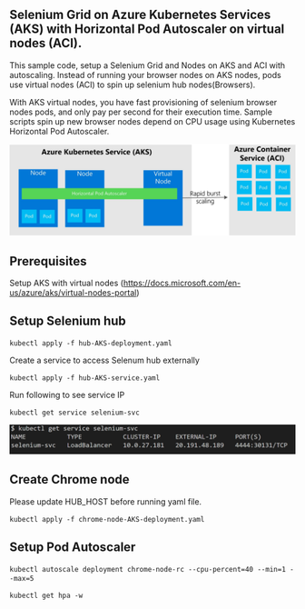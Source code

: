 ## Selenium Grid on Azure Kubernetes Services (AKS) with Horizontal Pod Autoscaler on virtual nodes (ACI).

This sample code, setup a Selenium Grid and Nodes on AKS and ACI with autoscaling. Instead of running your browser nodes on AKS nodes, pods use virtual nodes (ACI) to spin up selenium hub nodes(Browsers). 

With AKS virtual nodes, you have fast provisioning of selenium browser nodes pods, and only pay per second for their execution time. Sample scripts spin up new browser nodes depend on CPU usage using Kubernetes Horizontal Pod Autoscaler.

![](images/AKS-Virtual-Node.jpg)

## Prerequisites

Setup AKS with virtual nodes (https://docs.microsoft.com/en-us/azure/aks/virtual-nodes-portal)

## Setup Selenium hub

```
kubectl apply -f hub-AKS-deployment.yaml
```

Create a service to access Selenum hub externally

```
kubectl apply -f hub-AKS-service.yaml
```

Run following to see service IP

```
kubectl get service selenium-svc
```

![](images/service.png)


## Create Chrome node 

Please update HUB_HOST before running yaml file.

```
kubectl apply -f chrome-node-AKS-deployment.yaml
```

## Setup Pod Autoscaler

```
kubectl autoscale deployment chrome-node-rc --cpu-percent=40 --min=1 --max=5
```

```
kubectl get hpa -w
````

